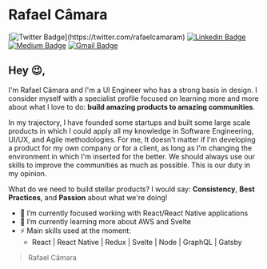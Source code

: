# Rafael Câmara

[![Twitter Badge](https://img.shields.io/badge/-@rafaelcamaram-1ca0f1?style=flat-square&labelColor=1ca0f1&logo=twitter&logoColor=white&link=https://twitter.com/_Kunal_Raghav_)](https://twitter.com/rafaelcamaram)
[![Linkedin Badge](https://img.shields.io/badge/-rafaelcamaram-blue?style=flat-square&logo=Linkedin&logoColor=white&link=https://www.linkedin.com/in/rafaelcamaram/)](https://www.linkedin.com/in/rafaelcamaram/)
[![Medium Badge](https://img.shields.io/badge/-@rafaelcamaram-03a57a?style=flat-square&labelColor=000000&logo=Medium&link=https://medium.com/@rafaelcamaram/)](https://medium.com/@rafaelcamaram/)
[![Gmail Badge](https://img.shields.io/badge/-rafaelcamaram@gmail.com-c14438?style=flat-square&logo=Gmail&logoColor=white&link=mailto:rafaelcamaram@gmail.com)](mailto:rafaelcamaram@gmail.com)

## Hey 😉,

I'm Rafael Câmara and I'm a UI Engineer who has a strong basis in design. I consider myself with a specialist profile focused on learning more and more about what I love to do: **build amazing products to amazing communities**.

In my trajectory, I have founded some startups and built some large scale products in which I could apply all my knowledge in Software Engineering, UI/UX, and Agile methodologies. For me, It doesn't matter if I'm developing a product for my own company or for a client, as long as I'm changing the environment in which I'm inserted for the better. We should always use our skills to improve the communities as much as possible. This is our duty in my opinion.

What do we need to build stellar products? I would say: **Consistency**, **Best Practices**, and **Passion** about what we're doing!

- 🔭 I’m currently focused working with React/React Native applications
- 🌱 I’m currently learning more about AWS and Svelte
- ⚡ Main skills used at the moment:
  - React | React Native | Redux | Svelte | Node | GraphQL | Gatsby

> Rafael Câmara
